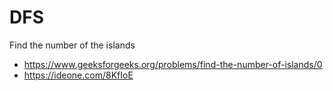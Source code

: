 # DFS 

Find the number of the islands

* https://www.geeksforgeeks.org/problems/find-the-number-of-islands/0  
* https://ideone.com/8KfIoE
